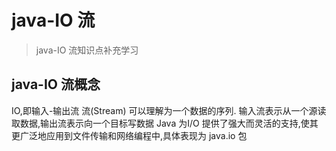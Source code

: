 # java-IO 流
> java-IO 流知识点补充学习

## java-IO 流概念

IO,即输入-输出流
流(Stream) 可以理解为一个数据的序列. 输入流表示从一个源读取数据,输出流表示向一个目标写数据
Java 为I/O 提供了强大而灵活的支持,使其更广泛地应用到文件传输和网络编程中,具体表现为 java.io 包





